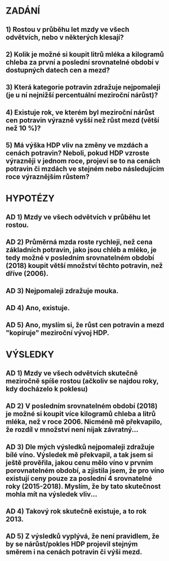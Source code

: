 # ZADÁNÍ

## 1) Rostou v průběhu let mzdy ve všech odvětvích, nebo v některých klesají?
## 2) Kolik je možné si koupit litrů mléka a kilogramů chleba za první a poslední srovnatelné období v dostupných datech cen a mezd?
## 3) Která kategorie potravin zdražuje nejpomaleji (je u ní nejnižší percentuální meziroční nárůst)?
## 4) Existuje rok, ve kterém byl meziroční nárůst cen potravin výrazně vyšší než růst mezd (větší než 10 %)?
## 5) Má výška HDP vliv na změny ve mzdách a cenách potravin? Neboli, pokud HDP vzroste výrazněji v jednom roce, projeví se to na cenách potravin či mzdách ve stejném nebo následujícím roce výraznějším růstem?

# HYPOTÉZY

## AD 1) Mzdy ve všech odvětvích v průběhu let rostou.
## AD 2) Průměrná mzda roste rychleji, než cena základních potravin, jako jsou chléb a mléko, je tedy možné v posledním srovnatelném období (2018) koupit větší množství těchto potravin, než dříve (2006).
## AD 3) Nejpomaleji zdražuje mouka.
## AD 4) Ano, existuje.
## AD 5) Ano, myslím si, že růst cen potravin a mezd "kopíruje" meziroční vývoj HDP.

# VÝSLEDKY

## AD 1) Mzdy ve všech odvětvích skutečně meziročně spíše rostou (ačkoliv se najdou roky, kdy docházelo k poklesu)
## AD 2) V posledním srovnatelném období (2018) je možné si koupit více kilogramů chleba a litrů mléka, než v roce 2006. Nicméně mě překvapilo, že rozdíl v množství není nijak závratný...
## AD 3) Dle mých výsledků nejpomaleji zdražuje bílé víno. Výsledek mě překvapil, a tak jsem si ještě prověřila, jakou cenu mělo víno v prvním porovnatelném období, a zjistila jsem, že pro víno existují ceny pouze za poslední 4 srovnatelné roky (2015-2018). Myslím, že by tato skutečnost mohla mít na výsledek vliv...
## AD 4) Takový rok skutečně existuje, a to rok 2013. 
## AD 5) Z výsledků vyplývá, že není pravidlem, že by se nárůst/pokles HDP projevil stejným směrem i na cenách potravin či výši mezd.